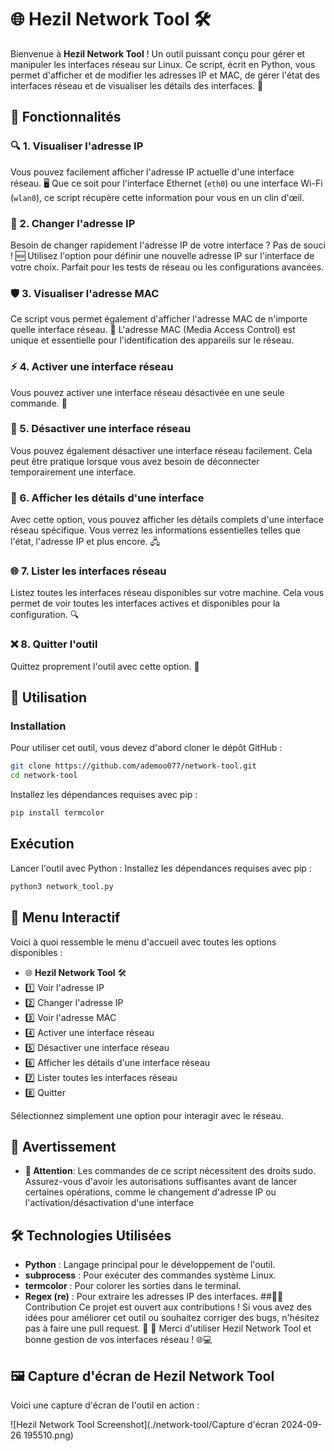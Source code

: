 # 🌐 Hezil Network Tool 🛠️

Bienvenue à **Hezil Network Tool** ! Un outil puissant conçu pour gérer et manipuler les interfaces réseau sur Linux. Ce script, écrit en Python, vous permet d'afficher et de modifier les adresses IP et MAC, de gérer l'état des interfaces réseau et de visualiser les détails des interfaces. 🔧

## 🚀 Fonctionnalités

### 🔍 1. Visualiser l'adresse IP
Vous pouvez facilement afficher l'adresse IP actuelle d'une interface réseau. 🖥️ Que ce soit pour l'interface Ethernet (`eth0`) ou une interface Wi-Fi (`wlan0`), ce script récupère cette information pour vous en un clin d'œil.

### 🔄 2. Changer l'adresse IP
Besoin de changer rapidement l'adresse IP de votre interface ? Pas de souci ! 🆕 Utilisez l'option pour définir une nouvelle adresse IP sur l'interface de votre choix. Parfait pour les tests de réseau ou les configurations avancées.

### 🛡️ 3. Visualiser l'adresse MAC
Ce script vous permet également d'afficher l'adresse MAC de n'importe quelle interface réseau. 🔐 L'adresse MAC (Media Access Control) est unique et essentielle pour l'identification des appareils sur le réseau.

### ⚡ 4. Activer une interface réseau
Vous pouvez activer une interface réseau désactivée en une seule commande. 📡

### 📴 5. Désactiver une interface réseau
Vous pouvez également désactiver une interface réseau facilement. Cela peut être pratique lorsque vous avez besoin de déconnecter temporairement une interface.

### 📝 6. Afficher les détails d'une interface
Avec cette option, vous pouvez afficher les détails complets d'une interface réseau spécifique. Vous verrez les informations essentielles telles que l'état, l'adresse IP et plus encore. 🖧

### 🌐 7. Lister les interfaces réseau
Listez toutes les interfaces réseau disponibles sur votre machine. Cela vous permet de voir toutes les interfaces actives et disponibles pour la configuration. 🔍

### ❌ 8. Quitter l'outil
Quittez proprement l'outil avec cette option. 🛑

## 🎯 Utilisation

### Installation

Pour utiliser cet outil, vous devez d'abord cloner le dépôt GitHub :

```bash
git clone https://github.com/ademoo077/network-tool.git
cd network-tool
```
Installez les dépendances requises avec pip :
```bash
pip install termcolor
```
## Exécution
Lancer l'outil avec Python :
Installez les dépendances requises avec pip :
```bash
python3 network_tool.py
```
## 📜 Menu Interactif
Voici à quoi ressemble le menu d'accueil avec toutes les options disponibles :
- 🌐 **Hezil Network Tool** 🛠️
- 1️⃣  Voir l'adresse IP
- 2️⃣  Changer l'adresse IP
- 3️⃣  Voir l'adresse MAC
- 4️⃣  Activer une interface réseau
- 5️⃣  Désactiver une interface réseau
- 6️⃣  Afficher les détails d'une interface réseau
- 7️⃣  Lister toutes les interfaces réseau
- 8️⃣  Quitter

Sélectionnez simplement une option pour interagir avec le réseau.
## 📢 Avertissement
- **🛑 Attention**: Les commandes de ce script nécessitent des droits sudo. Assurez-vous d'avoir les autorisations suffisantes avant de lancer certaines opérations, comme le changement d'adresse IP ou l'activation/désactivation d'une interface
## 🛠️ Technologies Utilisées
- **Python** : Langage principal pour le développement de l'outil.
- **subprocess** : Pour exécuter des commandes système Linux.
- **termcolor** : Pour colorer les sorties dans le terminal.
- **Regex (re)** : Pour extraire les adresses IP des interfaces.
##🧑‍💻 Contribution
Ce projet est ouvert aux contributions ! Si vous avez des idées pour améliorer cet outil ou souhaitez corriger des bugs, n'hésitez pas à faire une pull request. 🙌
🎉 Merci d'utiliser Hezil Network Tool et bonne gestion de vos interfaces réseau ! 🌐💻
## 🖼️ Capture d'écran de Hezil Network Tool

Voici une capture d'écran de l'outil en action :

![Hezil Network Tool Screenshot](./network-tool/Capture d'écran 2024-09-26 195510.png)

